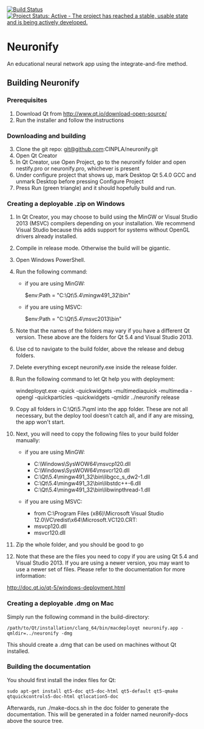 [![Build Status](https://travis-ci.org/CINPLA/neuronify.svg?branch=dev)](https://travis-ci.org/CINPLA/neuronify)
[![Project Status: Active - The project has reached a stable, usable state and is being actively developed.](http://www.repostatus.org/badges/latest/active.svg)](http://www.repostatus.org/#active)
# Neuronify

An educational neural network app using the integrate-and-fire method.

## Building Neuronify

### Prerequisites

1. Download Qt from http://www.qt.io/download-open-source/
2. Run the installer and follow the instructions

### Downloading and building

3. Clone the git repo: git@github.com:CINPLA/neuronify.git
4. Open Qt Creator
5. In Qt Creator, use Open Project, go to the neuronify folder and open nestify.pro or neuronify.pro, whichever is present
6. Under configure project that shows up, mark Desktop Qt 5.4.0 GCC and unmark Desktop before pressing Configure Project
7. Press Run (green triangle) and it should hopefully build and run.

### Creating a deployable .zip on Windows

1. In Qt Creator, you may choose to build using the MinGW or Visual Studio 2013 (MSVC) compilers depending on your installation. We recommend Visual Studio because this adds support for systems without OpenGL drivers already installed.
2. Compile in release mode. Otherwise the build will be gigantic.
3. Open Windows PowerShell.
4. Run the following command:
    - if you are using MinGW:

        $env:Path = "C:\Qt\5.4\mingw491_32\bin"

    - if you are using MSVC:

        $env:Path = "C:\Qt\5.4\msvc2013\bin"

5. Note that the names of the folders may vary if you have a different Qt version. These above are the folders for Qt 5.4 and Visual Studio 2013.
5. Use cd to navigate to the build folder, above the release and debug folders.
5. Delete everything except neuronify.exe inside the release folder.
6. Run the following command to let Qt help you with deployment:

    windeployqt.exe -quick -quickwidgets -multimediaquick -multimedia -opengl -quickparticles -quickwidgets -qmldir ../neuronify release

7. Copy all folders in C:\Qt\5.7\qml into the app folder. These are not all necessary, but the deploy tool doesn't catch all, and if any are missing, the app won't start.
7. Next, you will need to copy the following files to your build folder manually:
    - if you are using MinGW:

        - C:\Windows\SysWOW64\msvcp120.dll
        - C:\Windows\SysWOW64\msvcr120.dll
        - C:\Qt\5.4\mingw491_32\bin\libgcc_s_dw2-1.dll
        - C:\Qt\5.4\mingw491_32\bin\libstdc++-6.dll
        - C:\Qt\5.4\mingw491_32\bin\libwinpthread-1.dll

    - if you are using MSVC:
        - from C:\Program Files (x86)\Microsoft Visual Studio 12.0\VC\redist\x64\Microsoft.VC120.CRT:
        - msvcp120.dll 
        - msvcr120.dll      

8. Zip the whole folder, and you should be good to go
9. Note that these are the files you need to copy if you are using Qt 5.4 and Visual Studio 2013. If you are using a newer version, you may want to use a newer set of files. Please refer to the documentation for more information:

http://doc.qt.io/qt-5/windows-deployment.html

### Creating a deployable .dmg on Mac

Simply run the following command in the build-directory:

    /path/to/Qt/installation/clang_64/bin/macdeployqt neuronify.app -qmldir=../neuronify -dmg

This should create a .dmg that can be used on machines without Qt installed.

### Building the documentation ###

You should first install the index files for Qt:

    sudo apt-get install qt5-doc qt5-doc-html qt5-default qt5-qmake qtquickcontrols5-doc-html qtlocation5-doc

Afterwards, run ./make-docs.sh in the doc folder to generate the documentation.
This will be generated in a folder named neuronify-docs above the source tree.
